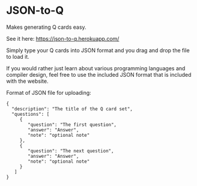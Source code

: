 # JSON-to-Q
Makes generating Q cards easy.

See it here: https://json-to-q.herokuapp.com/

Simply type your Q cards into JSON format and you drag and drop the file to load it.

If you would rather just learn about various programming languages and compiler design, feel free
to use the included JSON format that is included with the website.

Format of JSON file for uploading:

    {  
      "description": "The title of the Q card set",
      "questions": [
         {
            "question": "The first question",
            "answer": "Answer",
            "note": "optional note"
         },
         {
            "question": "The next question",
            "answer": "Answer",
            "note": "optional note"
         }
       ]
    }

